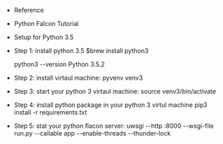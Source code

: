 * Reference
-   Python Falcon Tutorial
    
* Setup for Python 3.5

- Step 1: install python 3.5
    $brew install python3

    python3 --version
    Python 3.5.2

- Step 2: install virtaul machine:
    pyvenv venv3

- Step 3: start your python 3 virtaul machine:
    source venv3/bin/activate

- Step 4: install python package in your python 3 virtul machine
    pip3 install  -r requirements.txt

- Step 5: stat your python flacon server:
    uwsgi --http :8000 --wsgi-file run.py --callable app --enable-threads  --thunder-lock
